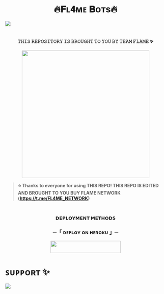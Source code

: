 <h1 align="center"><b> 🔥𝐅ʟ𝟒ᴍᴇ 𝐁ᴏᴛs🔥 </b></h1>
<!--
✨ᴛʜɪs ʀᴇᴘᴏ ɪs ᴇᴅɪᴛᴇᴅ ᴀɴᴅ ʙʀᴏᴜɢʜᴛ ᴛᴏ ʏᴏᴜ ʙʏ ᴛᴇᴀᴍ ғʟᴀᴍᴇ✨.

<p align="center">
    <b>ᴠɪsɪᴛᴏʀs</b><br>
 -->    <img align="middle" src="https://profile-counter.glitch.me/itszshivam/count.svg" />

</p>

<h1 align="center"><b 🥀𝗘𝗟𝗘𝗡𝗔 𝗖𝗛𝗔𝗧𝗧𝗘𝗥𝗕𝗢𝗫 🥀</b></h1>

<h4 align="center"> 𝚃𝙷𝙸𝚂 𝚁𝙴𝙿𝙾𝚂𝙸𝚃𝙾𝚁𝚈 𝙸𝚂 𝙱𝚁𝙾𝚄𝙶𝙷𝚃 𝚃𝙾 𝚈𝙾𝚄 𝙱𝚈 𝚃𝙴𝙰𝙼 𝙵𝙻𝙰𝙼𝙴 ✨</h4>

<p align="center"><a href="https://t.me/LORD_NEONEX_FL4ME"><img src="https://telegra.ph/file/7decd8c0428c5243868da.jpg" width="400"></a></p>


> ⭐️ Thanks to everyone for using THIS REPO! THIS REPO IS EDITED AND BROUGHT TO YOU BUY FLAME NETWORK (https://t.me/FL4ME_NETWORK) 

<br>

<p align="center">
<b>𝗗𝗘𝗣𝗟𝗢𝗬𝗠𝗘𝗡𝗧 𝗠𝗘𝗧𝗛𝗢𝗗𝗦</b>
</p>

<h3 align="center">
    ─「 ᴅᴇᴩʟᴏʏ ᴏɴ ʜᴇʀᴏᴋᴜ 」─
</h3>

<p align="center"><a href="https://dashboard.heroku.com/new?template=https://github.com/FLAMEXGHUB/ELENA_CHAT"> <img src="https://img.shields.io/badge/Deploy%20On%20Heroku-blue?style=for-the-badge&logo=heroku" width="220" height="38.45"/></a></p>
</details>


# ꜱᴜᴘᴘᴏʀᴛ ✨
<a href="https://t.me/FL4ME_chats"><img src="https://img.shields.io/badge/Join-Telegram%20Channel-red.svg?logo=Telegram"></a>
